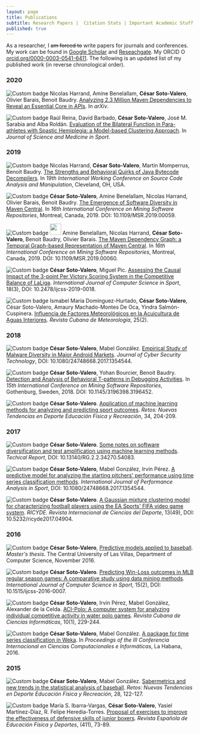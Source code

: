 ```yaml
---
layout: page
title: Publications
subtitle: Research Papers |  Citation Stats | Important Academic Stuff
published: true
---
```


As a researcher, I ~~am forced to~~ write papers for journals and conferences. My work can be found in [Google Scholar](https://scholar.google.es/citations?user=jNBoowwAAAAJ&hl=en) and [Reseachgate](https://www.researchgate.net/profile/Cesar_Soto-Valero). My ORCID <a href="https://orcid.org/0000-0003-0541-6411" target="orcid.widget" rel="noopener noreferrer" style="vertical-align:top;"><img src="https://orcid.org/sites/default/files/images/orcid_16x16.png" style="width:1em;margin-right:.5em;" alt="ORCID iD icon">orcid.org/0000-0003-0541-6411</a>.  The following is an updated list of my published work (in reverse chronological order).

### 2020

<a href="https://arxiv.org/pdf/1908.09757.pdf"><i class="fa fa-file-pdf-o fa-lg"></i></a> ![Custom badge](https://img.shields.io/badge/-JOURNAL_ARTICLE-C32B72.svg) Nicolas Harrand, Amine Benelallam, **César Soto-Valero**, Olivier Barais, Benoit Baudry. [Analyzing 2.3 Million Maven Dependencies to Reveal an Essential Core in APIs](https://arxiv.org/abs/1908.09757). In _arXiv_.

<a href=""><i class="fa fa-file-pdf-o fa-lg"></i></a> ![Custom badge](https://img.shields.io/badge/-JOURNAL_ARTICLE-C32B72.svg)  Raúl Reina, David Barbado, **César Soto-Valero**, José M. Sarabia and Alba Roldán. [Evaluation of the Bilateral Function in Para-athletes with Spastic Hemiplegia: a Model-based Clustering Approach](). In _Journal of Science and Medicine in Sport_.

### 2019

<a href="https://www.researchgate.net/publication/334465294_The_Strengths_and_Behavioral_Quirks_of_Java_Bytecode_Decompilers"><i class="fa fa-file-pdf-o fa-lg"></i></a> ![Custom badge](https://img.shields.io/badge/-CONFERENCE_PAPER-196CA3.svg) Nicolas Harrand, **César Soto-Valero**, Martin Momperrus, Benoit Baudry. [The Strengths and Behavioral Quirks of Java Bytecode Decompilers](http://www.ieee-scam.org/2019/#acceptedPapers). In _19th International Working Conference on Source Code Analysis and Manipulation_, Cleveland, OH, USA.

<a href="https://www.researchgate.net/publication/331629682_The_Emergence_of_Software_Diversity_in_Maven_Central"><i class="fa fa-file-pdf-o fa-lg"></i></a> ![Custom badge](https://img.shields.io/badge/-CONFERENCE_PAPER-196CA3.svg) **César Soto-Valero**, Amine Benelallam, Nicolas Harrand, Olivier Barais, Benoit Baudry. [The Emergence of Software Diversity in Maven Central](https://conf.researchr.org/track/msr-2019/msr-2019-papers#event-overview). In _16th International Conference on Mining Software Repositories_, Montreal, Canada, 2019. DOI: 10.1109/MSR.2019.00059. 

<a href="https://www.researchgate.net/publication/330439403_The_Maven_Dependency_Graph_a_Temporal_Graph-based_Representation_of_Maven_Central"><i class="fa fa-file-pdf-o fa-lg"></i></a> ![Custom badge](https://img.shields.io/badge/-CONFERENCE_PAPER-196CA3.svg) <img src="../img/award.png" height="30px"> Amine Benelallam, Nicolas Harrand, **César Soto-Valero**, Benoit Baudry, Olivier Barais. [The Maven Dependency Graph: a Temporal Graph-based Representation of Maven Central](https://2019.msrconf.org/track/msr-2019-Data-Showcase#event-overview). In _16th International Conference on Mining Software Repositories_, Montreal, Canada, 2019. DOI: 10.1109/MSR.2019.00060. 

<a href="https://content.sciendo.com/view/journals/ijcss/18/3/article-p69.xml"><i class="fa fa-file-pdf-o fa-lg"></i></a> ![Custom badge](https://img.shields.io/badge/-JOURNAL_ARTICLE-C32B72.svg) **César Soto-Valero**, Miguel Pic. [Assessing the Causal Impact of the 3-point Per Victory Scoring System in the Competitive Balance of LaLiga](https://content.sciendo.com/view/journals/ijcss/18/3/article-p69.xml). _International Journal of Computer Science in Sport_, 18(3), DOI: 10.2478/ijcss-2019-0018. 

<a href="http://rcm.insmet.cu/index.php/rcm/article/download/462/677"><i class="fa fa-file-pdf-o fa-lg"></i></a> ![Custom badge](https://img.shields.io/badge/-JOURNAL_ARTICLE-C32B72.svg) Ismabel María Domínguez-Hurtado, **César Soto-Valero**, César Soto-Valero, Amaury Machado-Montes De Oca, Yindra Salmón-Cuspinera. [Influencia de Factores Meteorológicos en la Acuicultura de Aguas Interiores](http://rcm.insmet.cu/index.php/rcm/article/view/462). _Revista Cubana de Meteorología_, 25(2). 

### 2018

<a href="https://github.com/cesarsotovalero/cesarsotovalero.github.io/raw/master/files/publications/SOTO-VALERO%20C.%20TSEC.pdf"><i class="fa fa-file-pdf-o fa-lg"></i></a> ![Custom badge](https://img.shields.io/badge/-JOURNAL_ARTICLE-C32B72.svg) **César Soto-Valero**, Mabel González. [Empirical Study of Malware Diversity in Major Android Markets](https://www.tandfonline.com/doi/full/10.1080/23742917.2018.1483876). _Journal of Cyber Security Technology_, DOI: 10.1080/24748668.2017.1354544. 

<a href="https://hal.inria.fr/hal-01763369/document"><i class="fa fa-file-pdf-o fa-lg"></i></a> ![Custom badge](https://img.shields.io/badge/-CONFERENCE_PAPER-196CA3.svg) **César Soto-Valero**, Yohan Bourcier, Benoit Baudry. [Detection and Analysis of Behavioral T-patterns
in Debugging Activities](https://2018.msrconf.org/track/msr-2018-Mining-Challenge). In _15th International Conference on Mining Software Repositories_, Gothenburg, Sweden, 2018. DOI: 10.1145/3196398.3196452. 

<a href="https://github.com/cesarsotovalero/cesarsotovalero.github.io/blob/master/files/publications/SOTO-VALERO%20C.%20%20Retos%20(2).pdf"><i class="fa fa-file-pdf-o fa-lg"></i></a> ![Custom badge](https://img.shields.io/badge/-JOURNAL_ARTICLE-C32B72.svg) **César Soto-Valero**. [Application of machine learning methods for analyzing and predicting sport outcomes](https://recyt.fecyt.es/index.php/retos/article/view/58506). _Retos: Nuevas Tendencias en Deporte Educación Física y Recreación_, 34, 204-209.

### 2017

<a href="../files/publications/Report.pdf"><i class="fa fa-file-pdf-o fa-lg"></i></a> ![Custom badge](https://img.shields.io/badge/-TECHNICAL_REPORT-606B70.svg) **César Soto-Valero**. [Some notes on software diversification and test amplification using machine learning methods](https://www.researchgate.net/publication/319965050_Some_notes_on_software_diversification_and_test_amplification_using_machine_learning_methods). _Techical Report_, DOI: 10.13140/RG.2.2.34270.54083.

<a href="https://github.com/cesarsotovalero/cesarsotovalero.github.io/blob/master/files/publications/SOTO-VALERO%20C.%20%20IJPAS.pdf"><i class="fa fa-file-pdf-o fa-lg"></i></a> ![Custom badge](https://img.shields.io/badge/-JOURNAL_ARTICLE-C32B72.svg) **César Soto-Valero**, Mabel González, Irvin Pérez. [A predictive model for analyzing the starting pitchers' performance using time series classification methods](https://www.tandfonline.com/doi/abs/10.1080/24748668.2017.1354544). _International Journal of Performance Analysis in Sport_, DOI: 10.1080/24748668.2017.1354544. 

<a href="https://github.com/cesarsotovalero/cesarsotovalero.github.io/blob/master/files/publications/SOTO-VALERO%20C.%20%20RYCIDE.pdf"><i class="fa fa-file-pdf-o fa-lg"></i></a> ![Custom badge](https://img.shields.io/badge/-JOURNAL_ARTICLE-C32B72.svg) **César Soto-Valero**. [A Gaussian mixture clustering model for characterizing football players using the EA Sports' FIFA video game system](http://www.cafyd.com/REVISTA/ojs/index.php/ricyde/article/view/1165). _RICYDE. Revista Internacional de Ciencias del Deporte_, 13(49), DOI: 10.5232/ricyde2017.04904. 

### 2016

<a href="../files/publications/SOTO-VALERO C. Tesis.pdf"><i class="fa fa-file-pdf-o fa-lg"></i></a> ![Custom badge](https://img.shields.io/badge/-MASTER_THESIS-F8C91F.svg) **César Soto-Valero**, [Predictive models applied to baseball](https://www.researchgate.net/publication/312084388_Modelos_predictivos_con_aplicacion_en_el_beisbol). _Master's thesis_. The Central University of Las Villas, Department of Computer Science, November 2016.
  
<a href="https://github.com/cesarsotovalero/cesarsotovalero.github.io/blob/master/files/publications/SOTO-VALERO%20C.%20%20IJCSS.pdf"><i class="fa fa-file-pdf-o fa-lg"></i></a> ![Custom badge](https://img.shields.io/badge/-JOURNAL_ARTICLE-C32B72.svg) **César Soto-Valero**. [Predicting Win-Loss outcomes in MLB regular season games: A comparative study using data mining methods](https://www.degruyter.com/view/j/ijcss.2016.15.issue-2/ijcss-2016-0007/ijcss-2016-0007.xml). _International Journal of Computer Science in Sport_, 15(2), DOI: 10.1515/ijcss-2016-0007. 

<a href="https://github.com/cesarsotovalero/cesarsotovalero.github.io/blob/master/files/publications/SOTO-VALERO%20C.%20%20RCCI.pdf"><i class="fa fa-file-pdf-o fa-lg"></i></a> ![Custom badge](https://img.shields.io/badge/-JOURNAL_ARTICLE-C32B72.svg) **César Soto-Valero**, Irvin Pérez, Mabel González, Alexander de la Celda. [ACI-Polo: A computer system for analyzing individual competitive activity in water polo games](https://rcci.uci.cu/?journal=rcci&page=article&op=view&path%5B%5D=1099). _Revista Cubana de Ciencias Informáticas_, 10(1), 229-244. 

<a href="https://github.com/cesarsotovalero/cesarsotovalero.github.io/blob/master/files/publications/SOTO-VALERO%20C.%20%20CCI16.pdf"><i class="fa fa-file-pdf-o fa-lg"></i></a> ![Custom badge](https://img.shields.io/badge/-CONFERENCE_PAPER-196CA3.svg) **César Soto-Valero**, Mabel González. [A package for time series classification in Weka](http://www.informaticahabana.cu/es/node/1630). In _Proceedings of the III Conferencia Internacional en Ciencias Computacionales e Informáticas_, La Habana, 2016.

### 2015

<a href="../files/publications/SOTO-VALERO C. Retos (1).pdf"><i class="fa fa-file-pdf-o fa-lg"></i></a> ![Custom badge](https://img.shields.io/badge/-JOURNAL_ARTICLE-C32B72.svg) **César Soto-Valero**, Mabel González. [Sabermetrics and new trends in the statistical analysis of baseball](https://recyt.fecyt.es/index.php/retos/article/view/34826). _Retos: Nuevas Tendencias en Deporte Educación Física y Recreación_, 28, 122-127.

<a href="https://github.com/cesarsotovalero/cesarsotovalero.github.io/blob/master/files/publications/SOTO-VALERO%20C.%20%20REEFD.pdf"><i class="fa fa-file-pdf-o fa-lg"></i></a> ![Custom badge](https://img.shields.io/badge/-JOURNAL_ARTICLE-C32B72.svg) María S. Ibarra-Vargas, **César Soto-Valero**, Yasiel Martínez-Díaz, R. Felipe Heredia-Torres. [Proposal of exercises to improve the effectiveness of defensive skills of junior boxers](http://www.reefd.es/index.php/reefd/article/view/115). _Revista Española de Educación Física y Deportes_, (411), 73-89.
